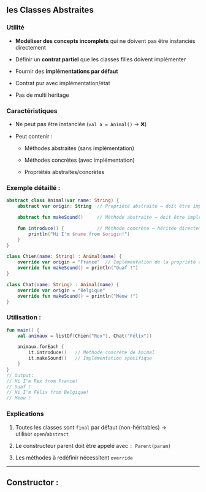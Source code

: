 ## les Classes Abstraites

### Utilité

- **Modéliser des concepts incomplets** qui ne doivent pas être instanciés directement

- Définir un **contrat partiel** que les classes filles doivent implémenter

- Fournir des **implémentations par défaut**

- Contrat pur avec implémentation/état 

- Pas de multi héritage

### Caractéristiques

- Ne peut pas être instanciée (`val a = Animal()` → ❌)

- Peut contenir :
  
  - Méthodes abstraites (sans implémentation)
  
  - Méthodes concrètes (avec implémentation)
  
  - Propriétés abstraites/concrètes

### Exemple détaillé :

```kotlin
abstract class Animal(var name: String) {
    abstract var origin: String  // Propriété abstraite → doit être implémentée

    abstract fun makeSound()     // Méthode abstraite → doit être implémentée

    fun introduce() {            // Méthode concrète → héritée directement
        println("Hi I'm $name from $origin!")
    }
}

class Chien(name: String) : Animal(name) {
    override var origin = "France"  // Implémentation de la propriété abstraite
    override fun makeSound() = println("Ouaf !")
}

class Chat(name: String) : Animal(name) {
    override var origin = "Belgique"
    override fun makeSound() = println("Meow !")
}
```

### Utilisation :

```kotlin
fun main() {
    val animaux = listOf(Chien("Rex"), Chat("Félix"))

    animaux.forEach {
        it.introduce()   // Méthode concrète de Animal
        it.makeSound()   // Implémentation spécifique
    }
}
// Output:
// Hi I'm Rex from France!
// Ouaf !
// Hi I'm Félix from Belgique!
// Meow !
```

### Explications

1. Toutes les classes sont `final` par défaut (non-héritables) → utiliser `open`/`abstract`

2. Le constructeur parent doit être appelé avec `: Parent(param)`

3. Les méthodes à redéfinir nécessitent `override`

---

## Constructor :

